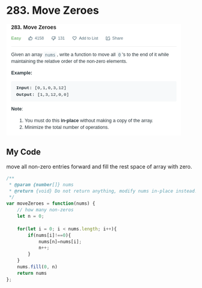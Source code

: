 # 283. Move Zeroes

![](.gitbook/assets/image%20%289%29.png)

## My Code

move all non-zero entries forward and fill the rest space of array with zero.

```javascript
/**
 * @param {number[]} nums
 * @return {void} Do not return anything, modify nums in-place instead.
 */
var moveZeroes = function(nums) {
    // how many non-zeros
    let n = 0;
    
    for(let i = 0; i < nums.length; i++){
        if(nums[i]!==0){
            nums[n]=nums[i];
            n++;
        }
    }
    nums.fill(0, n)
    return nums
};
```

